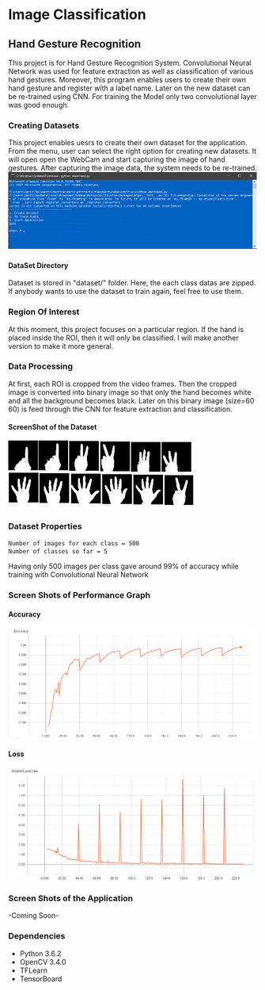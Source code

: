 # Image Classification
## Hand Gesture Recognition
This project is for Hand Gesture Recognition System. Convolutional Neural Network was used for feature extraction as well as classification of various hand gestures. Moreover, this program enables users to create their own hand gesture and register with a label name. Later on the new dataset can be re-trained using CNN. For training the Model only two convolutional layer was good enough.

### Creating Datasets
This project enables uesrs to create their own dataset for the application. From the menu, user can select the right option for creating new datasets. It will open open the WebCam and start capturing the image of hand gestures. After capturing the image data, the system needs to be re-trained. 
![](https://github.com/Nahid1992/ImageClassification--HandGestureRecognition_with_RegisterNewGesture_TFLearn/blob/master/ScreenShots/ss1.png)

#### DataSet Directory
Dataset is stored in "dataset/" folder. Here, the each class datas are zipped. If anybody wants to use the dataset to train again, feel free to use them.

### Region Of Interest
At this moment, this project focuses on a particular region. If the hand is placed inside the ROI, then it will only be classified. I will make another version to make it more general.

### Data Processing
At first, each ROI is cropped from the video frames. Then the cropped image is converted into binary image so that only the hand becomes white and all the background becomes black. Later on this binary image (size=60 60) is feed through the CNN for feature extraction and classification.
#### ScreenShot of the Dataset
![](https://github.com/Nahid1992/ImageClassification--HandGestureRecognition_with_RegisterNewGesture_TFLearn/blob/master/ScreenShots/dataSetHandCount.png)

### Dataset Properties	
	Number of images for each class = 500
	Number of classes so far = 5
Having only 500 images per class gave around 99% of accuracy while training with Convolutional Neural Network

### Screen Shots of Performance Graph
#### Accuracy
![](https://github.com/Nahid1992/ImageClassification--HandGestureRecognition_with_RegisterNewGesture_TFLearn/blob/master/ScreenShots/Accuracy.png)
#### Loss
![](https://github.com/Nahid1992/ImageClassification--HandGestureRecognition_with_RegisterNewGesture_TFLearn/blob/master/ScreenShots/Loss.png)

### Screen Shots of the Application
-Coming Soon-

### Dependencies
* Python 3.6.2
* OpenCV 3.4.0
* TFLearn
* TensorBoard

